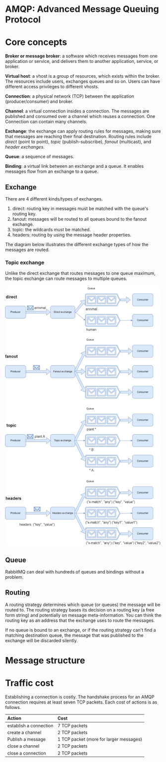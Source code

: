 AMQP: Advanced Message Queuing Protocol
========================

# Core concepts

**Broker or message broker**: a software which receives messages from one application or service, and delivers them to
another application, service, or broker.

**Virtual host**: a vhost is a group of resources, which exists within the broker. The resources include users, exchanges
queues and so on. Users can have different access privileges to different vhosts.

**Connection**: a physical network (TCP) between the application (producer/consumer) and broker.

**Channel**: a virtual connection insides a connection. The messages are published and consumed over a channel which reuses
a connection. One Connection can contain many channels.

**Exchange**: the exchange can apply routing rules for messages, making sure that messages are reaching their final destination.
Routing rules include *direct* (point to point), *topic* (publish-subscribe), *fanout* (multicast), and *header exchanges*.

**Queue**: a sequence of messages.

**Binding**: a virtual link between an exchange and a queue. It enables messages flow from an exchange to a queue.

## Exchange

There are 4 different kinds/types of exchanges.

1. direct: routing key in messages must be matched with the queue's routing key.
2. fanout: messages will be routed to all queues bound to the fanout exchange.
3. topic: the wildcards must be matched.
4. headers: routing by using the message header properties.

The diagram below illustrates the different exchange types of how the messages are routed.

### Topic exchange

Unlike the direct exchange that routes messages to one queue maximum, the topic exchange can route messages to multiple
queues.

![](images/4_exchange_types.png)

## Queue

RabbitMQ can deal with hundreds of queues and bindings without a problem.

## Routing

A routing strategy determines which queue (or queues) the message will be routed to. The routing strategy bases its decision
on a routing key (a free form string) and potentially on message meta-information. You can think the routing key as an address
that the exchange uses to route the messages.

If no queue is bound to an exchange, or if the routing strategy can't find a matching destination queue, the message that
was published to the exchange will be discarded silently.

# Message structure



# Traffic cost

Establishing a connection is costly. The handshake process for an AMQP connection requires at least seven TCP packets. Each
cost of actions is as follows.

| Action                 | Cost                                    |
|:-----------------------|:----------------------------------------|
| establish a connection | 7 TCP packets                           |
| create a channel       | 2 TCP packets                           |
| Publish a message      | 1 TCP packet (more for larger messages) |
| close a channel        | 2 TCP packets                           |
| close a connection     | 2 TCP packets                           |

